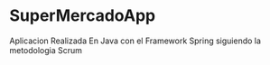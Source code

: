 # SuperMercadoApp

Aplicacion Realizada En Java con el Framework Spring siguiendo la metodologia Scrum
